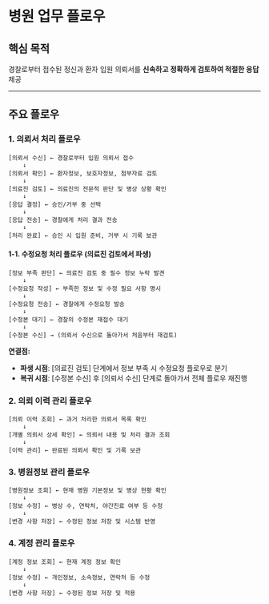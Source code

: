 # 병원 업무 플로우

## 핵심 목적

경찰로부터 접수된 정신과 환자 입원 의뢰서를 **신속하고 정확하게 검토하여 적절한 응답** 제공

---

## 주요 플로우

### 1. 의뢰서 처리 플로우

```
[의뢰서 수신] ← 경찰로부터 입원 의뢰서 접수
    ↓
[의뢰서 확인] ← 환자정보, 보호자정보, 첨부자료 검토
    ↓
[의료진 검토] ← 의료진의 전문적 판단 및 병상 상황 확인
    ↓
[응답 결정] ← 승인/거부 중 선택
    ↓
[응답 전송] ← 경찰에게 처리 결과 전송
    ↓
[처리 완료] ← 승인 시 입원 준비, 거부 시 기록 보관
```

#### 1-1. 수정요청 처리 플로우 (의료진 검토에서 파생)

```
[정보 부족 판단] ← 의료진 검토 중 필수 정보 누락 발견
    ↓
[수정요청 작성] ← 부족한 정보 및 수정 필요 사항 명시
    ↓
[수정요청 전송] ← 경찰에게 수정요청 발송
    ↓
[수정본 대기] ← 경찰의 수정본 재접수 대기
    ↓
[수정본 수신] → (의뢰서 수신으로 돌아가서 처음부터 재검토)
```

**연결점:**
- **파생 시점**: [의료진 검토] 단계에서 정보 부족 시 수정요청 플로우로 분기
- **복귀 시점**: [수정본 수신] 후 [의뢰서 수신] 단계로 돌아가서 전체 플로우 재진행

### 2. 의뢰 이력 관리 플로우

```
[의뢰 이력 조회] ← 과거 처리한 의뢰서 목록 확인
    ↓
[개별 의뢰서 상세 확인] ← 의뢰서 내용 및 처리 결과 조회
    ↓
[이력 관리] ← 완료된 의뢰서 확인 및 기록 보관
```

### 3. 병원정보 관리 플로우

```
[병원정보 조회] ← 현재 병원 기본정보 및 병상 현황 확인
    ↓
[정보 수정] ← 병상 수, 연락처, 야간진료 여부 등 수정
    ↓
[변경 사항 저장] ← 수정된 정보 저장 및 시스템 반영
```

### 4. 계정 관리 플로우

```
[계정 정보 조회] ← 현재 계정 정보 확인
    ↓
[정보 수정] ← 개인정보, 소속정보, 연락처 등 수정
    ↓
[변경 사항 저장] ← 수정된 정보 저장 및 적용
```